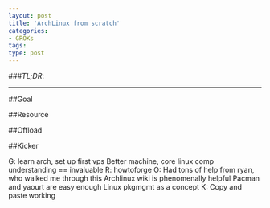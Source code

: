 ```yaml
---
layout: post
title: 'ArchLinux from scratch'
categories:
- GROKs
tags:
type: post
---
```


###*TL;DR*:

---

##Goal

##Resource

##Offload

##Kicker



G: learn arch, set up first vps
Better machine, core linux comp understanding == invaluable
R: howtoforge
O:
Had tons of help from ryan, who walked me through this
Archlinux wiki is phenomenally helpful
Pacman and yaourt are easy enough
Linux pkgmgmt as a concept
K:
Copy and paste working

